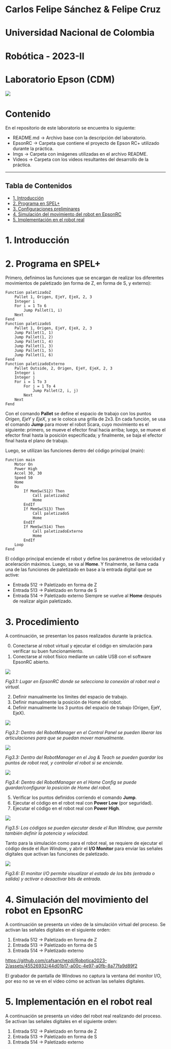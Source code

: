 # Carlos Felipe Sánchez & Felipe Cruz
# Universidad Nacional de Colombia
# Robótica - 2023-II
# Laboratorio Epson (CDM)
![](./Imgs/ESCUDO.png)

# Contenido
En el repositorio de este laboratorio se encuentra lo siguiente:
- README.md -> Archivo base con la descripción del laboratorio.
- EpsonRC -> Carpeta que contiene el proyecto de Epson RC+ utilizado durante la práctica.
- Imgs -> Carpeta con imágenes utilizadas en el archivo README.
- Videos -> Carpeta con los videos resultantes del desarrollo de la práctica.

---
Tabla de Contenidos
---

- [1. Introducción](#1-introducción)
- [2. Programa en SPEL+](#2-programa-en-spel+)
- [3. Configuraciones preliminares](#3-configuraciones-preliminares)
- [4. Simulación del movimiento del robot en EpsonRC](#4-simulación-del-movimiento-del-robot-en-epsonrc)
- [5. Implementación en el robot real](#5-implementación-en-el-robot-real)

# 1. Introducción

# 2. Programa en SPEL+
Primero, definimos las funciones que se encargan de realizar los diferentes movimientos de paletizado (en forma de Z, en forma de S, y externo):
```
Function paletizadoZ
	Pallet 1, Origen, EjeY, EjeX, 2, 3
	Integer i
	For i = 1 To 6
		Jump Pallet(1, i)
	Next
Fend
Function paletizadoS
	Pallet 1, Origen, EjeY, EjeX, 2, 3
	Jump Pallet(1, 1)
	Jump Pallet(1, 2)
	Jump Pallet(1, 4)
	Jump Pallet(1, 3)
	Jump Pallet(1, 5)
	Jump Pallet(1, 6)
Fend
Function paletizadoExterno
	Pallet Outside, 2, Origen, EjeY, EjeX, 2, 3
	Integer i
	Integer j
	For i = 1 To 3
		For j = 1 To 4
			Jump Pallet(2, i, j)
		Next
	Next
Fend
```
Con el comando **Pallet** se define el espacio de trabajo con los puntos *Origen*, *EjeY* y *EjeX*, y se le coloca una grilla de 2x3. En cada función, se usa el comando **Jump** para mover el robot Scara, cuyo movimiento es el siguiente: primero, se mueve el efector final hacia arriba; luego, se mueve el efector final hasta la posición especificada; y finalmente, se baja el efector final hasta el plano de trabajo.

Luego, se utilizan las funciones dentro del código principal (main):
```
Function main
	Motor On
	Power High
	Accel 30, 30
	Speed 50
	Home
	Do
		If MemSw(512) Then
			Call paletizadoZ
			Home
		EndIf
		If MemSw(513) Then
			Call paletizadoS
			Home
		EndIf
		If MemSw(514) Then
			Call paletizadoExterno
			Home
		EndIf
	Loop
Fend
```
El código principal enciende el robot y define los parámetros de velocidad y aceleración máximos. Luego, se va al **Home**. Y finalmente, se llama cada una de las funciones de paletizado en base a la entrada digital que se active:
- Entrada 512 -> Paletizado en forma de Z
- Entrada 513 -> Paletizado en forma de S
- Entrada 514 -> Paletizado externo
Siempre se vuelve al **Home** después de realizar algún paletizado.

# 3. Procedimiento
A continuación, se presentan los pasos realizados durante la práctica.

0. Conectarse al robot virtual y ejecutar el código en simulación para verificar su buen funcionamiento.
1. Conectarse al robot físico mediante un cable USB con el software EpsonRC abierto.

![](./Imgs/Connection.jpg)

*Fig3.1: Lugar en EpsonRC donde se selecciona la conexión al robot real o virtual.*

2. Definir manualmente los límites del espacio de trabajo.
3. Definir manualmente la posición de Home del robot.
4. Definir manualmente los 3 puntos del espacio de trabajo (Origen, EjeY, EjeX).

![](./Imgs/ControlPanel.jpg)

*Fig3.2: Dentro del RobotManager en el Control Panel se pueden liberar las articulaciones para que se puedan mover manualmente.*

![](./Imgs/JogTeach.jpg)

*Fig3.3: Dentro del RobotManager en el Jog & Teach se pueden guardar los puntos de robot real, y controlar el robot si se enciende.*

![](./Imgs/Home.jpg)

*Fig3.4: Dentro del RobotManager en el Home Config se puede guardar/configurar la posición de Home del robot.*

5. Verificar los puntos definidos corriendo el comando **Jump**.
6. Ejecutar el código en el robot real con **Power Low** (por seguridad).
7. Ejecutar el código en el robot real con **Power High**.

![](./Imgs/Run.jpg)

*Fig3.5: Los códigos se pueden ejecutar desde el Run Window, que permite también definir la potencia y velocidad.*

Tanto para la simulación como para el robot real, se requiere de ejecutar el código desde el *Run Window*, y abrir el **I/O Monitor** para enviar las señales digitales que activan las funciones de paletizado.

![](./Imgs/IO.jpg)

*Fig3.6: El monitor I/O permite visualizar el estado de los bits (entrada o salida) y activar o desactivar bits de entrada.*

# 4. Simulación del movimiento del robot en EpsonRC
A continuación se presenta un video de la simulación virtual del proceso. Se activan las señales digitales en el siguiente orden:
1. Entrada 512 -> Paletizado en forma de Z
2. Entrada 513 -> Paletizado en forma de S
3. Entrada 514 -> Paletizado externo

https://github.com/cafsanchezdi/Robotica2023-2/assets/45526932/44d01b17-a00c-4e97-a0fb-8a77fa9d89f2

El grabador de pantalla de Windows no captura la ventana del monitor I/O, por eso no se ve en el video cómo se activan las señales digitales.

# 5. Implementación en el robot real
A continuación se presenta un video del robot real realizando del proceso. Se activan las señales digitales en el siguiente orden:
1. Entrada 512 -> Paletizado en forma de Z
2. Entrada 513 -> Paletizado en forma de S
3. Entrada 514 -> Paletizado externo

